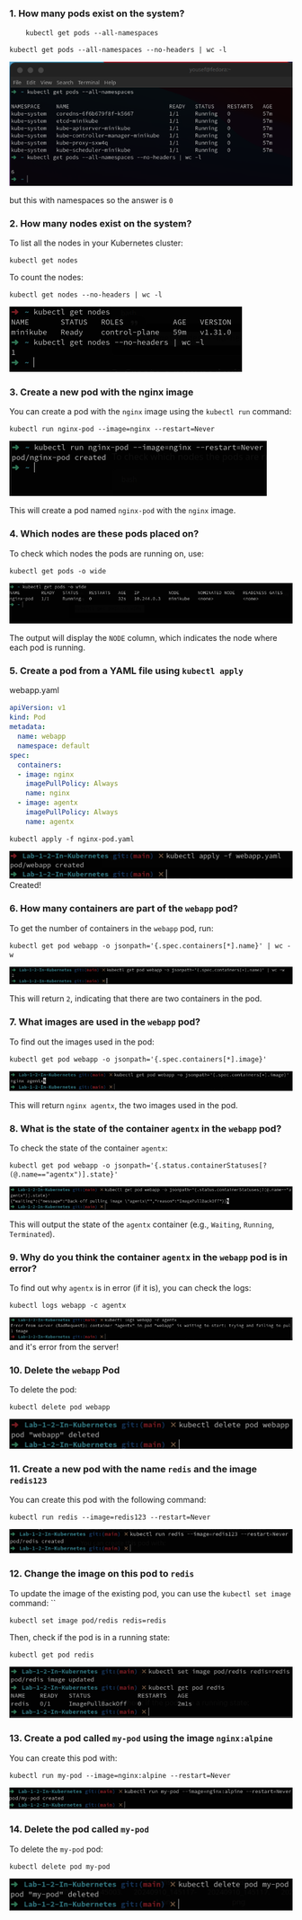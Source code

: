 ### 1. **How many pods exist on the system?**

```
	kubectl get pods --all-namespaces
```

```
kubectl get pods --all-namespaces --no-headers | wc -l
```

![](attachment/503e5eb872cdf307774fe9f82e543d46.png)

but this with namespaces so the answer is `0`
### 2. **How many nodes exist on the system?**

To list all the nodes in your Kubernetes cluster:
```
kubectl get nodes
```

To count the nodes:
```
kubectl get nodes --no-headers | wc -l
```

![](attachment/073eabe41d90d58942035194a0d9afe6.png)
### 3. **Create a new pod with the nginx image**

You can create a pod with the `nginx` image using the `kubectl run` command:
```
kubectl run nginx-pod --image=nginx --restart=Never
```

![](attachment/5b250b79ece22a71b37e12fcb4d6f1bd.png)

This will create a pod named `nginx-pod` with the `nginx` image.

### 4. **Which nodes are these pods placed on?**

To check which nodes the pods are running on, use:
```
kubectl get pods -o wide
```

![](attachment/2489d6de69d3050007249f9875d7f306.png)

The output will display the `NODE` column, which indicates the node where each pod is running.
### 5. **Create a pod from a YAML file using `kubectl apply`**

webapp.yaml
```yaml
apiVersion: v1
kind: Pod
metadata:
  name: webapp
  namespace: default
spec:
  containers:
  - image: nginx
    imagePullPolicy: Always
    name: nginx
  - image: agentx
    imagePullPolicy: Always
    name: agentx
```

```
kubectl apply -f nginx-pod.yaml
```

![](attachment/589ec5344386d0292af650dae95488d3.png)
Created!
### 6. **How many containers are part of the `webapp` pod?**

To get the number of containers in the `webapp` pod, run:
```
kubectl get pod webapp -o jsonpath='{.spec.containers[*].name}' | wc -w
```

![](attachment/839718e505a78a543e9e16b7b6c8b84e.png)

This will return `2`, indicating that there are two containers in the pod.
### 7. **What images are used in the `webapp` pod?**

To find out the images used in the pod:

```
kubectl get pod webapp -o jsonpath='{.spec.containers[*].image}'
```

![](attachment/fa62f7e9116a4679ef1b9ac0918de629.png)

This will return `nginx agentx`, the two images used in the pod.
### 8. **What is the state of the container `agentx` in the `webapp` pod?**

To check the state of the container `agentx`:

```
kubectl get pod webapp -o jsonpath='{.status.containerStatuses[?(@.name=="agentx")].state}'
```

![](attachment/0388ca1e5de6fb92ee9ab960e68686cc.png)

This will output the state of the `agentx` container (e.g., `Waiting`, `Running`, `Terminated`).
### 9. **Why do you think the container `agentx` in the `webapp` pod is in error?**

To find out why `agentx` is in error (if it is), you can check the logs:

```
kubectl logs webapp -c agentx
```

![](attachment/911eba7ac66115a80b77d05457e251ff.png)
and it's error from the server!
### 10. **Delete the `webapp` Pod**

To delete the pod:

```
kubectl delete pod webapp
```

![](attachment/f112b6194fd433a56e723d40decbaf81.png)
### 11. **Create a new pod with the name `redis` and the image `redis123`**

You can create this pod with the following command:

```
kubectl run redis --image=redis123 --restart=Never
```

![](attachment/a4c307644c1de07258954be60c885760.png)
### 12. **Change the image on this pod to `redis`**

To update the image of the existing pod, you can use the `kubectl set image` command:
``
```
kubectl set image pod/redis redis=redis
```

Then, check if the pod is in a running state:

```
kubectl get pod redis
```

![](attachment/1c22fb1daccda4bcd4ad44a8fd5a9a3b.png)
### 13. **Create a pod called `my-pod` using the image `nginx:alpine`**

You can create this pod with:

```
kubectl run my-pod --image=nginx:alpine --restart=Never
```

![](attachment/ca459b26b57f8c70f5d77ee398d033b1.png)
### 14. **Delete the pod called `my-pod`**

To delete the `my-pod` pod:

```
kubectl delete pod my-pod
```

![](attachment/db308dcfd80c982304b6595a66df4c9c.png)
